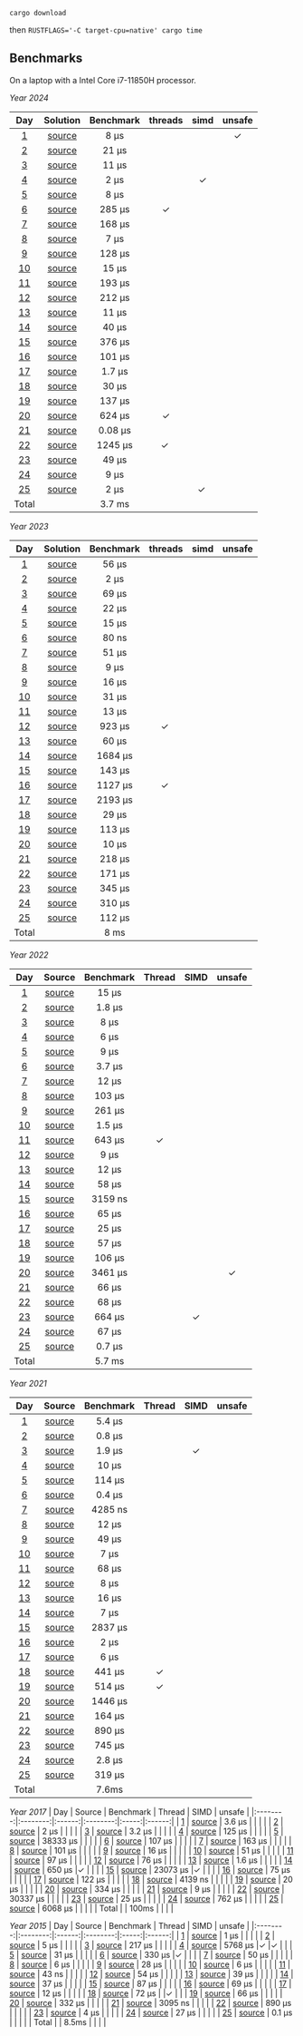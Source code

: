`cargo download`

then
`RUSTFLAGS='-C target-cpu=native' cargo time`

Benchmarks
-----

On a laptop with a Intel Core i7-11850H processor.

*Year 2024*

| Day   | Solution | Benchmark | threads | simd | unsafe |
|:--------:|:--------:|:------:|:--------:|:--------:|:------:|
| [1](https://adventofcode.com/2024/day/1) | [source](https://github.com/gbagan/advent-of-code-rust/blob/master/src/year2024/day01.rs) | 8 μs | | | ✓|
| [2](https://adventofcode.com/2024/day/2) | [source](https://github.com/gbagan/advent-of-code-rust/blob/master/src/year2024/day02.rs) | 21 μs | | | |
| [3](https://adventofcode.com/2024/day/3) | [source](https://github.com/gbagan/advent-of-code-rust/blob/master/src/year2024/day03.rs) | 11 μs | | | |
| [4](https://adventofcode.com/2024/day/4) | [source](https://github.com/gbagan/advent-of-code-rust/blob/master/src/year2024/day04.rs) | 2 μs | | ✓| |
| [5](https://adventofcode.com/2024/day/5) | [source](https://github.com/gbagan/advent-of-code-rust/blob/master/src/year2024/day05.rs) | 8 μs | | | |
| [6](https://adventofcode.com/2024/day/6) | [source](https://github.com/gbagan/advent-of-code-rust/blob/master/src/year2024/day06.rs) | 285 μs |✓ | | |
| [7](https://adventofcode.com/2024/day/7) | [source](https://github.com/gbagan/advent-of-code-rust/blob/master/src/year2024/day07.rs) | 168 μs | | | |
| [8](https://adventofcode.com/2024/day/8) | [source](https://github.com/gbagan/advent-of-code-rust/blob/master/src/year2024/day08.rs) | 7 μs | | | |  
| [9](https://adventofcode.com/2024/day/9) | [source](https://github.com/gbagan/advent-of-code-rust/blob/master/src/year2024/day09.rs) | 128 μs | | | |
| [10](https://adventofcode.com/2024/day/10) | [source](https://github.com/gbagan/advent-of-code-rust/blob/master/src/year2024/day10.rs) | 15 μs | | | |
| [11](https://adventofcode.com/2024/day/11) | [source](https://github.com/gbagan/advent-of-code-rust/blob/master/src/year2024/day11.rs) | 193 μs | | | |
| [12](https://adventofcode.com/2024/day/12) | [source](https://github.com/gbagan/advent-of-code-rust/blob/master/src/year2024/day12.rs) | 212 μs | | | |
| [13](https://adventofcode.com/2024/day/13) | [source](https://github.com/gbagan/advent-of-code-rust/blob/master/src/year2024/day13.rs) | 11 μs | | | |
| [14](https://adventofcode.com/2024/day/14) | [source](https://github.com/gbagan/advent-of-code-rust/blob/master/src/year2024/day14.rs) | 40 μs | | | |
| [15](https://adventofcode.com/2024/day/15) | [source](https://github.com/gbagan/advent-of-code-rust/blob/master/src/year2024/day15.rs) | 376 μs | | | |
| [16](https://adventofcode.com/2024/day/16) | [source](https://github.com/gbagan/advent-of-code-rust/blob/master/src/year2024/day16.rs) | 101 μs | | | |
| [17](https://adventofcode.com/2024/day/17) | [source](https://github.com/gbagan/advent-of-code-rust/blob/master/src/year2024/day17.rs) | 1.7 μs | | | |
| [18](https://adventofcode.com/2024/day/18) | [source](https://github.com/gbagan/advent-of-code-rust/blob/master/src/year2024/day18.rs) | 30 μs | | | | 
| [19](https://adventofcode.com/2024/day/19) | [source](https://github.com/gbagan/advent-of-code-rust/blob/master/src/year2024/day19.rs) | 137 μs | | | |
| [20](https://adventofcode.com/2024/day/20) | [source](https://github.com/gbagan/advent-of-code-rust/blob/master/src/year2024/day20.rs) | 624 μs |✓| | |
| [21](https://adventofcode.com/2024/day/21) | [source](https://github.com/gbagan/advent-of-code-rust/blob/master/src/year2024/day21.rs) | 0.08 μs | | | |
| [22](https://adventofcode.com/2024/day/22) | [source](https://github.com/gbagan/advent-of-code-rust/blob/master/src/year2024/day22.rs) | 1245 μs |✓ | | |
| [23](https://adventofcode.com/2024/day/23) | [source](https://github.com/gbagan/advent-of-code-rust/blob/master/src/year2024/day23.rs) | 49 μs | | | |
| [24](https://adventofcode.com/2024/day/24) | [source](https://github.com/gbagan/advent-of-code-rust/blob/master/src/year2024/day24.rs) | 9 μs | | | |
| [25](https://adventofcode.com/2024/day/25) | [source](https://github.com/gbagan/advent-of-code-rust/blob/master/src/year2024/day25.rs) | 2 μs | |✓ | |
 | Total |     | 3.7 ms | | |  |

*Year 2023*

| Day   | Solution | Benchmark | threads | simd | unsafe |
|:--------:|:--------:|:------:|:--------:|:--------:|:------:|
| [1](https://adventofcode.com/2023/day/1) | [source](https://github.com/gbagan/advent-of-code-rust/blob/master/src/year2023/day01.rs) | 56 μs | | | |
| [2](https://adventofcode.com/2023/day/2) | [source](https://github.com/gbagan/advent-of-code-rust/blob/master/src/year2023/day02.rs) | 2 μs | | | |
| [3](https://adventofcode.com/2023/day/3) | [source](https://github.com/gbagan/advent-of-code-rust/blob/master/src/year2023/day03.rs) | 69 μs | | | |
| [4](https://adventofcode.com/2023/day/4) | [source](https://github.com/gbagan/advent-of-code-rust/blob/master/src/year2023/day04.rs) | 22 μs | | | |
| [5](https://adventofcode.com/2023/day/5) | [source](https://github.com/gbagan/advent-of-code-rust/blob/master/src/year2023/day05.rs) | 15 μs | | | |
| [6](https://adventofcode.com/2023/day/6) | [source](https://github.com/gbagan/advent-of-code-rust/blob/master/src/year2023/day06.rs) | 80 ns | | | |
| [7](https://adventofcode.com/2023/day/7) | [source](https://github.com/gbagan/advent-of-code-rust/blob/master/src/year2023/day07.rs) | 51 μs | | | |
| [8](https://adventofcode.com/2023/day/8) | [source](https://github.com/gbagan/advent-of-code-rust/blob/master/src/year2023/day08.rs) | 9 μs | | | |
| [9](https://adventofcode.com/2023/day/9) | [source](https://github.com/gbagan/advent-of-code-rust/blob/master/src/year2023/day09.rs) | 16 μs | | | |
| [10](https://adventofcode.com/2023/day/10) | [source](https://github.com/gbagan/advent-of-code-rust/blob/master/src/year2023/day10.rs) | 31 μs | | | |
| [11](https://adventofcode.com/2023/day/11) | [source](https://github.com/gbagan/advent-of-code-rust/blob/master/src/year2023/day11.rs) | 13 μs | | | |
| [12](https://adventofcode.com/2023/day/12) | [source](https://github.com/gbagan/advent-of-code-rust/blob/master/src/year2023/day12.rs) | 923 μs |✓ | | |
| [13](https://adventofcode.com/2023/day/13) | [source](https://github.com/gbagan/advent-of-code-rust/blob/master/src/year2023/day13.rs) | 60 μs | | | |
| [14](https://adventofcode.com/2023/day/14) | [source](https://github.com/gbagan/advent-of-code-rust/blob/master/src/year2023/day14.rs) | 1684 μs | | | |
| [15](https://adventofcode.com/2023/day/15) | [source](https://github.com/gbagan/advent-of-code-rust/blob/master/src/year2023/day15.rs) | 143 μs | | | |
| [16](https://adventofcode.com/2023/day/16) | [source](https://github.com/gbagan/advent-of-code-rust/blob/master/src/year2023/day16.rs) | 1127 μs |✓ | | |
| [17](https://adventofcode.com/2023/day/17) | [source](https://github.com/gbagan/advent-of-code-rust/blob/master/src/year2023/day17.rs) | 2193 μs | | | |
| [18](https://adventofcode.com/2023/day/18) | [source](https://github.com/gbagan/advent-of-code-rust/blob/master/src/year2023/day18.rs) | 29 μs | | | |
| [19](https://adventofcode.com/2023/day/19) | [source](https://github.com/gbagan/advent-of-code-rust/blob/master/src/year2023/day19.rs) | 113 μs | | |  |
| [20](https://adventofcode.com/2023/day/20) | [source](https://github.com/gbagan/advent-of-code-rust/blob/master/src/year2023/day20.rs) | 10 μs | | | |
| [21](https://adventofcode.com/2023/day/21) | [source](https://github.com/gbagan/advent-of-code-rust/blob/master/src/year2023/day21.rs) | 218 μs | | | |
| [22](https://adventofcode.com/2023/day/22) | [source](https://github.com/gbagan/advent-of-code-rust/blob/master/src/year2023/day22.rs) | 171 μs | | | |
| [23](https://adventofcode.com/2023/day/23) | [source](https://github.com/gbagan/advent-of-code-rust/blob/master/src/year2023/day23.rs) | 345 μs | | | |
| [24](https://adventofcode.com/2023/day/24) | [source](https://github.com/gbagan/advent-of-code-rust/blob/master/src/year2023/day24.rs) | 310 μs | | | |
| [25](https://adventofcode.com/2023/day/25) | [source](https://github.com/gbagan/advent-of-code-rust/blob/master/src/year2023/day25.rs) | 112 μs | | | |
 | Total |     | 8 ms | | | |

*Year 2022*

| Day   | Source | Benchmark | Thread | SIMD | unsafe |
|:--------:|:--------:|:------:|:--------:|:-----:|:------:|
| [1](https://adventofcode.com/2022/day/1) | [source](https://github.com/gbagan/advent-of-code-rust/blob/master/src/year2022/day01.rs) | 15 μs | | | |
| [2](https://adventofcode.com/2022/day/2) | [source](https://github.com/gbagan/advent-of-code-rust/blob/master/src/year2022/day02.rs) | 1.8 μs | | | |
| [3](https://adventofcode.com/2022/day/3) | [source](https://github.com/gbagan/advent-of-code-rust/blob/master/src/year2022/day03.rs) | 8 μs | | | |
| [4](https://adventofcode.com/2022/day/4) | [source](https://github.com/gbagan/advent-of-code-rust/blob/master/src/year2022/day04.rs) | 6 μs | | | |
| [5](https://adventofcode.com/2022/day/5) | [source](https://github.com/gbagan/advent-of-code-rust/blob/master/src/year2022/day05.rs) | 9 μs | | | |
| [6](https://adventofcode.com/2022/day/6) | [source](https://github.com/gbagan/advent-of-code-rust/blob/master/src/year2022/day06.rs) | 3.7 μs | | | |
| [7](https://adventofcode.com/2022/day/7) | [source](https://github.com/gbagan/advent-of-code-rust/blob/master/src/year2022/day07.rs) | 12 μs | | | |
| [8](https://adventofcode.com/2022/day/8) | [source](https://github.com/gbagan/advent-of-code-rust/blob/master/src/year2022/day08.rs) | 103 μs | | | |
| [9](https://adventofcode.com/2022/day/9) | [source](https://github.com/gbagan/advent-of-code-rust/blob/master/src/year2022/day09.rs) | 261 μs | | | |
| [10](https://adventofcode.com/2022/day/10) | [source](https://github.com/gbagan/advent-of-code-rust/blob/master/src/year2022/day10.rs) | 1.5 μs | | | |
| [11](https://adventofcode.com/2022/day/11) | [source](https://github.com/gbagan/advent-of-code-rust/blob/master/src/year2022/day11.rs) | 643 μs |✓ | | |
| [12](https://adventofcode.com/2022/day/12) | [source](https://github.com/gbagan/advent-of-code-rust/blob/master/src/year2022/day12.rs) | 9 μs | | | |
| [13](https://adventofcode.com/2022/day/13) | [source](https://github.com/gbagan/advent-of-code-rust/blob/master/src/year2022/day13.rs) | 12 μs | | | |
| [14](https://adventofcode.com/2022/day/14) | [source](https://github.com/gbagan/advent-of-code-rust/blob/master/src/year2022/day14.rs) | 58 μs | | | |
| [15](https://adventofcode.com/2022/day/15) | [source](https://github.com/gbagan/advent-of-code-rust/blob/master/src/year2022/day15.rs) | 3159 ns | | | |
| [16](https://adventofcode.com/2022/day/16) | [source](https://github.com/gbagan/advent-of-code-rust/blob/master/src/year2022/day16.rs) | 65 μs | | | |
| [17](https://adventofcode.com/2022/day/17) | [source](https://github.com/gbagan/advent-of-code-rust/blob/master/src/year2022/day17.rs) | 25 μs | | | |
| [18](https://adventofcode.com/2022/day/18) | [source](https://github.com/gbagan/advent-of-code-rust/blob/master/src/year2022/day18.rs) | 57 μs | | | |
| [19](https://adventofcode.com/2022/day/19) | [source](https://github.com/gbagan/advent-of-code-rust/blob/master/src/year2022/day19.rs) | 106 μs | | | |
| [20](https://adventofcode.com/2022/day/20) | [source](https://github.com/gbagan/advent-of-code-rust/blob/master/src/year2022/day20.rs) | 3461 μs | | |✓ |
| [21](https://adventofcode.com/2022/day/21) | [source](https://github.com/gbagan/advent-of-code-rust/blob/master/src/year2022/day21.rs) | 66 μs | | | |
| [22](https://adventofcode.com/2022/day/22) | [source](https://github.com/gbagan/advent-of-code-rust/blob/master/src/year2022/day22.rs) | 68 μs | | | |
| [23](https://adventofcode.com/2022/day/23) | [source](https://github.com/gbagan/advent-of-code-rust/blob/master/src/year2022/day23.rs) | 664 μs | |✓ | |
| [24](https://adventofcode.com/2022/day/24) | [source](https://github.com/gbagan/advent-of-code-rust/blob/master/src/year2022/day24.rs) | 67 μs | | | |
| [25](https://adventofcode.com/2022/day/25) | [source](https://github.com/gbagan/advent-of-code-rust/blob/master/src/year2022/day25.rs) | 0.7 μs | | | |
 | Total |     | 5.7 ms | | | |


*Year 2021*

| Day   | Source | Benchmark | Thread | SIMD | unsafe |
|:--------:|:--------:|:------:|:--------:|:-----:|:------:|
| [1](https://adventofcode.com/2021/day/1) | [source](https://github.com/gbagan/advent-of-code-rust/blob/master/src/year2021/day01.rs) | 5.4 μs | | | |
| [2](https://adventofcode.com/2021/day/2) | [source](https://github.com/gbagan/advent-of-code-rust/blob/master/src/year2021/day02.rs) | 0.8 μs | | | |
| [3](https://adventofcode.com/2021/day/3) | [source](https://github.com/gbagan/advent-of-code-rust/blob/master/src/year2021/day03.rs) | 1.9 μs | |✓ | |
| [4](https://adventofcode.com/2021/day/4) | [source](https://github.com/gbagan/advent-of-code-rust/blob/master/src/year2021/day04.rs) | 10 μs | | | |
| [5](https://adventofcode.com/2021/day/5) | [source](https://github.com/gbagan/advent-of-code-rust/blob/master/src/year2021/day05.rs) | 114 μs | | | |
| [6](https://adventofcode.com/2021/day/6) | [source](https://github.com/gbagan/advent-of-code-rust/blob/master/src/year2021/day06.rs) | 0.4 μs | | | |
| [7](https://adventofcode.com/2021/day/7) | [source](https://github.com/gbagan/advent-of-code-rust/blob/master/src/year2021/day07.rs) | 4285 ns | | | |
| [8](https://adventofcode.com/2021/day/8) | [source](https://github.com/gbagan/advent-of-code-rust/blob/master/src/year2021/day08.rs) | 12 μs | | | |
| [9](https://adventofcode.com/2021/day/9) | [source](https://github.com/gbagan/advent-of-code-rust/blob/master/src/year2021/day09.rs) | 49 μs | | | |
| [10](https://adventofcode.com/2021/day/10) | [source](https://github.com/gbagan/advent-of-code-rust/blob/master/src/year2021/day10.rs) | 7 μs | | | |
| [11](https://adventofcode.com/2021/day/11) | [source](https://github.com/gbagan/advent-of-code-rust/blob/master/src/year2021/day11.rs) | 68 μs | | | |
| [12](https://adventofcode.com/2021/day/12) | [source](https://github.com/gbagan/advent-of-code-rust/blob/master/src/year2021/day12.rs) | 8 μs | | | |
| [13](https://adventofcode.com/2021/day/13) | [source](https://github.com/gbagan/advent-of-code-rust/blob/master/src/year2021/day13.rs) | 16 μs | | | |
| [14](https://adventofcode.com/2021/day/14) | [source](https://github.com/gbagan/advent-of-code-rust/blob/master/src/year2021/day14.rs) | 7 μs | | | |
| [15](https://adventofcode.com/2021/day/15) | [source](https://github.com/gbagan/advent-of-code-rust/blob/master/src/year2021/day15.rs) | 2837 μs | | | |
| [16](https://adventofcode.com/2021/day/16) | [source](https://github.com/gbagan/advent-of-code-rust/blob/master/src/year2021/day16.rs) | 2 μs | | | |
| [17](https://adventofcode.com/2021/day/17) | [source](https://github.com/gbagan/advent-of-code-rust/blob/master/src/year2021/day17.rs) | 6 μs | | | |
| [18](https://adventofcode.com/2021/day/18) | [source](https://github.com/gbagan/advent-of-code-rust/blob/master/src/year2021/day18.rs) | 441 μs |✓ | | |
| [19](https://adventofcode.com/2021/day/19) | [source](https://github.com/gbagan/advent-of-code-rust/blob/master/src/year2021/day19.rs) | 514 μs |✓ | | |
| [20](https://adventofcode.com/2021/day/20) | [source](https://github.com/gbagan/advent-of-code-rust/blob/master/src/year2021/day20.rs) | 1446 μs | | | |
| [21](https://adventofcode.com/2021/day/21) | [source](https://github.com/gbagan/advent-of-code-rust/blob/master/src/year2021/day21.rs) | 164 μs | | | |
| [22](https://adventofcode.com/2021/day/22) | [source](https://github.com/gbagan/advent-of-code-rust/blob/master/src/year2021/day22.rs) | 890 μs | | | |
| [23](https://adventofcode.com/2021/day/23) | [source](https://github.com/gbagan/advent-of-code-rust/blob/master/src/year2021/day23.rs) | 745 μs | | | |
| [24](https://adventofcode.com/2021/day/24) | [source](https://github.com/gbagan/advent-of-code-rust/blob/master/src/year2021/day24.rs) | 2.8 μs | | | |
| [25](https://adventofcode.com/2021/day/25) | [source](https://github.com/gbagan/advent-of-code-rust/blob/master/src/year2021/day25.rs) | 319 μs | | | |
 | Total |     | 7.6ms | | | |

*Year 2017*
| Day   | Source | Benchmark | Thread | SIMD | unsafe |
|:--------:|:--------:|:------:|:--------:|:-----:|:------:|
| [1](https://adventofcode.com/2017/day/1) | [source](https://github.com/gbagan/advent-of-code-rust/blob/master/src/year2017/day01.rs) | 3.6 μs | | | |
| [2](https://adventofcode.com/2017/day/2) | [source](https://github.com/gbagan/advent-of-code-rust/blob/master/src/year2017/day02.rs) | 2 μs | | | |
| [3](https://adventofcode.com/2017/day/3) | [source](https://github.com/gbagan/advent-of-code-rust/blob/master/src/year2017/day03.rs) | 3.2 μs | | | |
| [4](https://adventofcode.com/2017/day/4) | [source](https://github.com/gbagan/advent-of-code-rust/blob/master/src/year2017/day04.rs) | 125 μs | | | |
| [5](https://adventofcode.com/2017/day/5) | [source](https://github.com/gbagan/advent-of-code-rust/blob/master/src/year2017/day05.rs) | 38333 μs | | | |
| [6](https://adventofcode.com/2017/day/6) | [source](https://github.com/gbagan/advent-of-code-rust/blob/master/src/year2017/day06.rs) | 107 μs | | | |
| [7](https://adventofcode.com/2017/day/7) | [source](https://github.com/gbagan/advent-of-code-rust/blob/master/src/year2017/day07.rs) | 163 μs | | | |
| [8](https://adventofcode.com/2017/day/8) | [source](https://github.com/gbagan/advent-of-code-rust/blob/master/src/year2017/day08.rs) | 101 μs | | | |
| [9](https://adventofcode.com/2017/day/9) | [source](https://github.com/gbagan/advent-of-code-rust/blob/master/src/year2017/day09.rs) | 16 μs | | | |
| [10](https://adventofcode.com/2017/day/10) | [source](https://github.com/gbagan/advent-of-code-rust/blob/master/src/year2017/day10.rs) | 51 μs | | | |
| [11](https://adventofcode.com/2017/day/11) | [source](https://github.com/gbagan/advent-of-code-rust/blob/master/src/year2017/day11.rs) | 97 μs | | | |
| [12](https://adventofcode.com/2017/day/12) | [source](https://github.com/gbagan/advent-of-code-rust/blob/master/src/year2017/day12.rs) | 76 μs | | | |
| [13](https://adventofcode.com/2017/day/13) | [source](https://github.com/gbagan/advent-of-code-rust/blob/master/src/year2017/day13.rs) | 1.6 μs | | | |
| [14](https://adventofcode.com/2017/day/14) | [source](https://github.com/gbagan/advent-of-code-rust/blob/master/src/year2017/day14.rs) | 650 μs |✓ | | |
| [15](https://adventofcode.com/2017/day/15) | [source](https://github.com/gbagan/advent-of-code-rust/blob/master/src/year2017/day15.rs) | 23073 μs |✓ | | |
| [16](https://adventofcode.com/2017/day/16) | [source](https://github.com/gbagan/advent-of-code-rust/blob/master/src/year2017/day16.rs) | 75 μs | | | |
| [17](https://adventofcode.com/2017/day/17) | [source](https://github.com/gbagan/advent-of-code-rust/blob/master/src/year2017/day17.rs) | 122 μs | | | |
| [18](https://adventofcode.com/2017/day/18) | [source](https://github.com/gbagan/advent-of-code-rust/blob/master/src/year2017/day18.rs) | 4139 ns | | | |
| [19](https://adventofcode.com/2017/day/19) | [source](https://github.com/gbagan/advent-of-code-rust/blob/master/src/year2017/day19.rs) | 20 μs | | | |
| [20](https://adventofcode.com/2017/day/20) | [source](https://github.com/gbagan/advent-of-code-rust/blob/master/src/year2017/day20.rs) | 334 μs | | | |
| [21](https://adventofcode.com/2017/day/21) | [source](https://github.com/gbagan/advent-of-code-rust/blob/master/src/year2017/day21.rs) | 9 μs | | | |
| [22](https://adventofcode.com/2017/day/22) | [source](https://github.com/gbagan/advent-of-code-rust/blob/master/src/year2017/day22.rs) | 30337 μs | | | |
| [23](https://adventofcode.com/2017/day/23) | [source](https://github.com/gbagan/advent-of-code-rust/blob/master/src/year2017/day23.rs) | 25 μs | | | |
| [24](https://adventofcode.com/2017/day/24) | [source](https://github.com/gbagan/advent-of-code-rust/blob/master/src/year2017/day24.rs) | 762 μs | | | |
| [25](https://adventofcode.com/2017/day/25) | [source](https://github.com/gbagan/advent-of-code-rust/blob/master/src/year2017/day25.rs) | 6068 μs | | | |
 | Total |     | 100ms | | | |

*Year 2015*
| Day   | Source | Benchmark | Thread | SIMD | unsafe |
|:--------:|:--------:|:------:|:--------:|:-----:|:------:|
| [1](https://adventofcode.com/2015/day/1) | [source](https://github.com/gbagan/advent-of-code-rust/blob/master/src/year2015/day01.rs) | 1 μs | | | |
| [2](https://adventofcode.com/2015/day/2) | [source](https://github.com/gbagan/advent-of-code-rust/blob/master/src/year2015/day02.rs) | 5 μs | | | |
| [3](https://adventofcode.com/2015/day/3) | [source](https://github.com/gbagan/advent-of-code-rust/blob/master/src/year2015/day03.rs) | 217 μs | | | |
| [4](https://adventofcode.com/2015/day/4) | [source](https://github.com/gbagan/advent-of-code-rust/blob/master/src/year2015/day04.rs) | 5768 μs |✓ |✓ | |
| [5](https://adventofcode.com/2015/day/5) | [source](https://github.com/gbagan/advent-of-code-rust/blob/master/src/year2015/day05.rs) | 31 μs | | | |
| [6](https://adventofcode.com/2015/day/6) | [source](https://github.com/gbagan/advent-of-code-rust/blob/master/src/year2015/day06.rs) | 330 μs |✓ | | |
| [7](https://adventofcode.com/2015/day/7) | [source](https://github.com/gbagan/advent-of-code-rust/blob/master/src/year2015/day07.rs) | 50 μs | | | |
| [8](https://adventofcode.com/2015/day/8) | [source](https://github.com/gbagan/advent-of-code-rust/blob/master/src/year2015/day08.rs) | 6 μs | | | |
| [9](https://adventofcode.com/2015/day/9) | [source](https://github.com/gbagan/advent-of-code-rust/blob/master/src/year2015/day09.rs) | 28 μs | | | |
| [10](https://adventofcode.com/2015/day/10) | [source](https://github.com/gbagan/advent-of-code-rust/blob/master/src/year2015/day10.rs) | 6 μs | | | |
| [11](https://adventofcode.com/2015/day/11) | [source](https://github.com/gbagan/advent-of-code-rust/blob/master/src/year2015/day11.rs) | 43 ns | | | |
| [12](https://adventofcode.com/2015/day/12) | [source](https://github.com/gbagan/advent-of-code-rust/blob/master/src/year2015/day12.rs) | 54 μs | | | |
| [13](https://adventofcode.com/2015/day/13) | [source](https://github.com/gbagan/advent-of-code-rust/blob/master/src/year2015/day13.rs) | 39 μs | | | |
| [14](https://adventofcode.com/2015/day/14) | [source](https://github.com/gbagan/advent-of-code-rust/blob/master/src/year2015/day14.rs) | 37 μs | | | |
| [15](https://adventofcode.com/2015/day/15) | [source](https://github.com/gbagan/advent-of-code-rust/blob/master/src/year2015/day15.rs) | 87 μs | | | |
| [16](https://adventofcode.com/2015/day/16) | [source](https://github.com/gbagan/advent-of-code-rust/blob/master/src/year2015/day16.rs) | 69 μs | | | |
| [17](https://adventofcode.com/2015/day/17) | [source](https://github.com/gbagan/advent-of-code-rust/blob/master/src/year2015/day17.rs) | 12 μs | | | |
| [18](https://adventofcode.com/2015/day/18) | [source](https://github.com/gbagan/advent-of-code-rust/blob/master/src/year2015/day18.rs) | 72 μs | |✓ | |
| [19](https://adventofcode.com/2015/day/19) | [source](https://github.com/gbagan/advent-of-code-rust/blob/master/src/year2015/day19.rs) | 66 μs | | | |
| [20](https://adventofcode.com/2015/day/20) | [source](https://github.com/gbagan/advent-of-code-rust/blob/master/src/year2015/day20.rs) | 332 μs | | | |
| [21](https://adventofcode.com/2015/day/21) | [source](https://github.com/gbagan/advent-of-code-rust/blob/master/src/year2015/day21.rs) | 3095 ns | | | |
| [22](https://adventofcode.com/2015/day/22) | [source](https://github.com/gbagan/advent-of-code-rust/blob/master/src/year2015/day22.rs) | 890 μs | | | |
| [23](https://adventofcode.com/2015/day/23) | [source](https://github.com/gbagan/advent-of-code-rust/blob/master/src/year2015/day23.rs) | 4 μs | | | |
| [24](https://adventofcode.com/2015/day/24) | [source](https://github.com/gbagan/advent-of-code-rust/blob/master/src/year2015/day24.rs) | 27 μs | | | |
| [25](https://adventofcode.com/2015/day/25) | [source](https://github.com/gbagan/advent-of-code-rust/blob/master/src/year2015/day25.rs) | 0.1 μs | | | |
 | Total |     | 8.5ms | | | |
